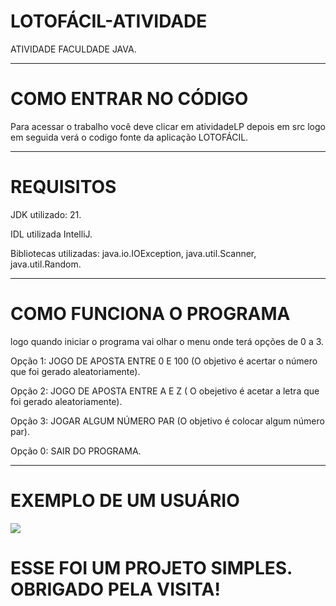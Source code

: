 # LOTOFÁCIL-ATIVIDADE
ATIVIDADE FACULDADE JAVA.  

-------------------------------------------------------------
# COMO ENTRAR NO CÓDIGO 
Para acessar o trabalho você deve clicar em atividadeLP depois em src logo em seguida verá o codigo fonte da aplicação LOTOFÁCIL.  

-------------------------------------------------------------
# REQUISITOS 
JDK utilizado: 21.  

IDL utilizada IntelliJ.  

Bibliotecas utilizadas: java.io.IOException, java.util.Scanner, java.util.Random.  

-------------------------------------------------------------
# COMO FUNCIONA O PROGRAMA
logo quando iniciar o programa vai olhar o menu onde terá opções de 0 a 3.  

Opção 1: JOGO DE APOSTA ENTRE 0 E 100 (O objetivo é acertar o número que foi gerado aleatoriamente).  

Opção 2: JOGO DE APOSTA ENTRE A E Z ( O obejetivo é acetar a letra que foi gerado aleatoriamente).  

Opção 3: JOGAR ALGUM NÚMERO PAR (O objetivo é colocar algum número par).  

Opção 0: SAIR DO PROGRAMA.

-------------------------------------------------------------
# EXEMPLO DE UM USUÁRIO

<img src="atividadeLP/src/2024-04-02-18-42-47-Trim.gif">

# ESSE FOI UM PROJETO SIMPLES. OBRIGADO PELA VISITA!

